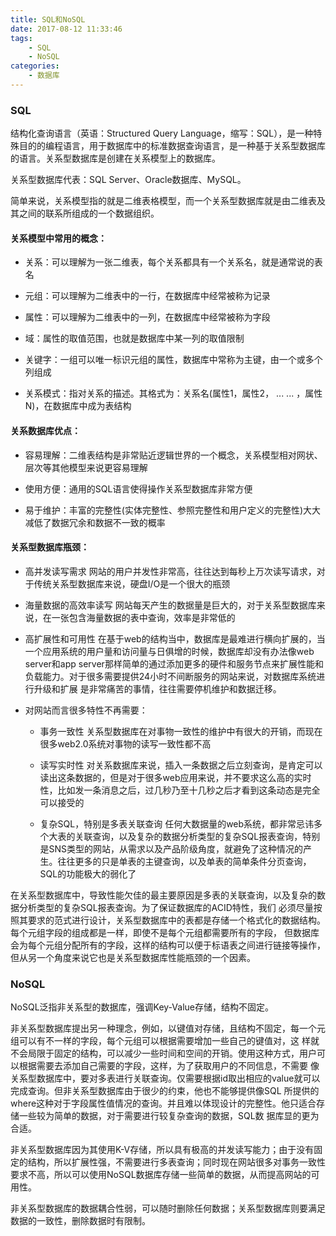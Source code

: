 ```yaml
---
title: SQL和NoSQL
date: 2017-08-12 11:33:46
tags:
    - SQL
    - NoSQL
categories:
    - 数据库
---
```

### SQL
结构化查询语言（英语：Structured Query Language，缩写：SQL），是一种特殊目的的编程语言，用于数据库中的标准数据查询语言，是一种基于关系型数据库的语言。关系型数据库是创建在关系模型上的数据库。

关系型数据库代表：SQL Server、Oracle数据库、MySQL。

简单来说，关系模型指的就是二维表格模型，而一个关系型数据库就是由二维表及其之间的联系所组成的一个数据组织。

#### 关系模型中常用的概念：

- 关系：可以理解为一张二维表，每个关系都具有一个关系名，就是通常说的表名

- 元组：可以理解为二维表中的一行，在数据库中经常被称为记录

- 属性：可以理解为二维表中的一列，在数据库中经常被称为字段

- 域：属性的取值范围，也就是数据库中某一列的取值限制

- 关键字：一组可以唯一标识元组的属性，数据库中常称为主键，由一个或多个列组成

- 关系模式：指对关系的描述。其格式为：关系名(属性1，属性2， ... ... ，属性N)，在数据库中成为表结构

#### 关系数据库优点：
- 容易理解：二维表结构是非常贴近逻辑世界的一个概念，关系模型相对网状、层次等其他模型来说更容易理解

- 使用方便：通用的SQL语言使得操作关系型数据库非常方便

- 易于维护：丰富的完整性(实体完整性、参照完整性和用户定义的完整性)大大减低了数据冗余和数据不一致的概率

#### 关系型数据库瓶颈：

- 高并发读写需求
    网站的用户并发性非常高，往往达到每秒上万次读写请求，对于传统关系型数据库来说，硬盘I/O是一个很大的瓶颈

- 海量数据的高效率读写
    网站每天产生的数据量是巨大的，对于关系型数据库来说，在一张包含海量数据的表中查询，效率是非常低的

- 高扩展性和可用性
    在基于web的结构当中，数据库是最难进行横向扩展的，当一个应用系统的用户量和访问量与日俱增的时候，数据库却没有办法像web server和app server那样简单的通过添加更多的硬件和服务节点来扩展性能和负载能力。对于很多需要提供24小时不间断服务的网站来说，对数据库系统进行升级和扩展 是非常痛苦的事情，往往需要停机维护和数据迁移。

- 对网站而言很多特性不再需要：
    - 事务一致性
    关系型数据库在对事物一致性的维护中有很大的开销，而现在很多web2.0系统对事物的读写一致性都不高
    
    - 读写实时性
    对关系数据库来说，插入一条数据之后立刻查询，是肯定可以读出这条数据的，但是对于很多web应用来说，并不要求这么高的实时性，比如发一条消息之后，过几秒乃至十几秒之后才看到这条动态是完全可以接受的

    - 复杂SQL，特别是多表关联查询
    任何大数据量的web系统，都非常忌讳多个大表的关联查询，以及复杂的数据分析类型的复杂SQL报表查询，特别是SNS类型的网站，从需求以及产品阶级角度，就避免了这种情况的产生。往往更多的只是单表的主键查询，以及单表的简单条件分页查询，SQL的功能极大的弱化了



在关系型数据库中，导致性能欠佳的最主要原因是多表的关联查询，以及复杂的数据分析类型的复杂SQL报表查询。为了保证数据库的ACID特性，我们 必须尽量按照其要求的范式进行设计，关系型数据库中的表都是存储一个格式化的数据结构。每个元组字段的组成都是一样，即使不是每个元组都需要所有的字段， 但数据库会为每个元组分配所有的字段，这样的结构可以便于标语表之间进行链接等操作，但从另一个角度来说它也是关系型数据库性能瓶颈的一个因素。

### NoSQL
NoSQL泛指非关系型的数据库，强调Key-Value存储，结构不固定。

非关系型数据库提出另一种理念，例如，以键值对存储，且结构不固定，每一个元组可以有不一样的字段，每个元组可以根据需要增加一些自己的键值对，这 样就不会局限于固定的结构，可以减少一些时间和空间的开销。使用这种方式，用户可以根据需要去添加自己需要的字段，这样，为了获取用户的不同信息，不需要 像关系型数据库中，要对多表进行关联查询。仅需要根据id取出相应的value就可以完成查询。但非关系型数据库由于很少的约束，他也不能够提供像SQL 所提供的where这种对于字段属性值情况的查询。并且难以体现设计的完整性。他只适合存储一些较为简单的数据，对于需要进行较复杂查询的数据，SQL数 据库显的更为合适。

非关系型数据库因为其使用K-V存储，所以具有极高的并发读写能力；由于没有固定的结构，所以扩展性强，不需要进行多表查询；同时现在网站很多对事务一致性要求不高，所以可以使用NoSQL数据库存储一些简单的数据，从而提高网站的可用性。

非关系型数据库的数据耦合性弱，可以随时删除任何数据；关系型数据库则要满足数据的一致性，删除数据时有限制。